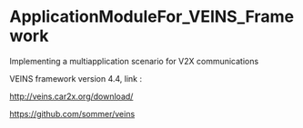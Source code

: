 # ApplicationModuleFor_VEINS_Framework
Implementing a multiapplication scenario for V2X communications

VEINS framework version 4.4, link : 



http://veins.car2x.org/download/



https://github.com/sommer/veins

